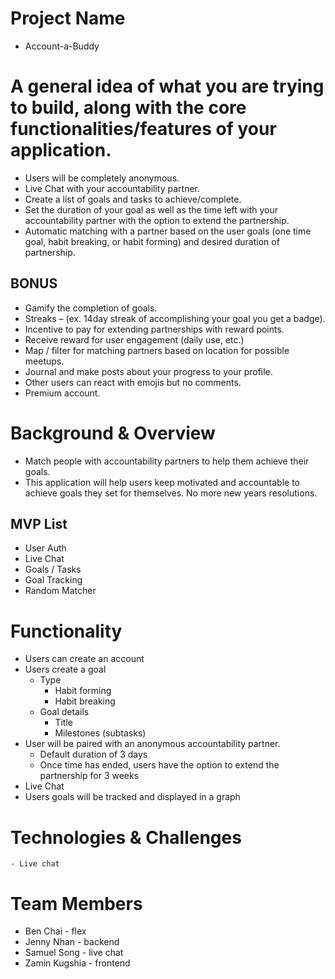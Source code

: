 # Project Name
- Account-a-Buddy
 
# A general idea of what you are trying to build, along with the core functionalities/features of your application.

- Users will be completely anonymous.
- Live Chat with your accountability partner.
- Create a list of goals and tasks to achieve/complete.
- Set the duration of your goal as well as the time left with your accountability partner with the option to extend the partnership.
- Automatic matching with a partner based on the user goals (one time goal, habit breaking, or habit forming) and desired duration of partnership.
## BONUS
- Gamify the completion of goals.
- Streaks – (ex. 14day streak of accomplishing your goal you get a badge).
- Incentive to pay for extending partnerships with reward points.
- Receive reward for user engagement (daily use, etc.)
- Map / filter for matching partners based on location for possible meetups.
- Journal and make posts about your progress to your profile.
- Other users can react with emojis but no comments.
- Premium account.
 
# Background & Overview
- Match people with accountability partners to help them achieve their goals.
- This application will help users keep motivated and accountable to achieve goals they set for themselves. No more new years resolutions.

## MVP List
- User Auth
- Live Chat
- Goals / Tasks
- Goal Tracking 
- Random Matcher
<!-- - Rewards (bonus feature) -->
 
# Functionality
- Users can create an account
- Users create a goal
    - Type
        - Habit forming
        - Habit breaking
        <!-- - One time goal (Bonus feature) -->
    - Goal details
        - Title
        - Milestones (subtasks)
- User will be paired with an anonymous accountability partner.
    - Default duration of  3 days
    - Once time has ended, users have the option to extend the partnership for 3 weeks
    <!-- - User can receive badges from their partner at the end of the 3 weeks/partnership/goal achievement (Bonus feature)-->
- Live Chat
- Users goals will be tracked and displayed in a graph
<!-- - Users write posts in a private journal and can react to it (ex. How do you feel right now? – sad, happy, angry, etc as emojis) (Bonus feature)-->

# Technologies & Challenges
    - Live chat

# Team Members
- Ben Chai - flex
- Jenny Nhan - backend
- Samuel Song - live chat
- Zamin Kugshia - frontend